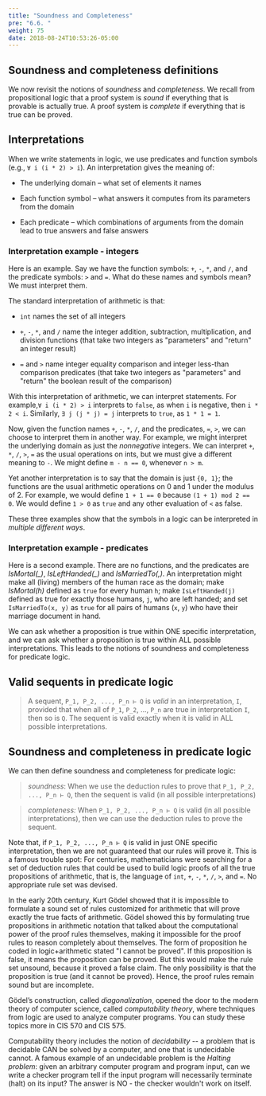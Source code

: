 ```yaml
---
title: "Soundness and Completeness"
pre: "6.6. "
weight: 75
date: 2018-08-24T10:53:26-05:00
---
```


## Soundness and completeness definitions

We now revisit the notions of *soundness* and *completeness*. We recall from propositional logic that a proof system is *sound* if everything that is provable is actually true. A proof system is *complete* if everything that is true can be proved.

## Interpretations

When we write statements in logic, we use predicates and function symbols (e.g., `∀ i (i * 2) > i`). An interpretation gives the meaning of:

- The underlying domain – what set of elements it names

- Each function symbol – what answers it computes from its parameters from the domain

- Each predicate – which combinations of arguments from the domain lead to true answers and false answers

### Interpretation example - integers

Here is an example. Say we have the function symbols: `+`, `-`, `*`, and `/`, and the predicate symbols: `>` and `=`. What do these names and symbols mean? We must interpret them.

The standard interpretation of arithmetic is that:
-  `int` names the set of all integers

- `+`, `-`, `*`, and `/` name the integer addition, subtraction, multiplication, and division functions (that take two integers as "parameters" and "return" an integer result)

- `=` and `>` name integer equality comparison and integer less-than comparison predicates (that take two integers as "parameters" and "return" the boolean result of the comparison)

 With this interpretation of arithmetic, we can interpret statements. For example,`∀ i (i * 2) > i` interprets to `false`, as when `i` is negative, then `i * 2 < i`. Similarly, `∃ j (j * j) = j` interprets to `true`, as `1 * 1 = 1`. 

Now, given the function names `+`, `-`, `*`, `/`, and the predicates, `=`, `>`, we can choose to interpret them in another way. For example, we might interpret the underlying domain as just the *nonnegative* integers. We can interpret `+`, `*`, `/`, `>`, `=` as the usual operations on ints, but we must give a different meaning to `-`. We might define `m - n == 0`, whenever `n > m`.

Yet another interpretation is to say that the domain is just `{0, 1}`; the functions are the usual arithmetic operations on 0 and 1 under the modulus of 2. For example, we would define `1 + 1 == 0` because `(1 + 1) mod 2 == 0`. We would define `1 > 0` as `true` and any other evaluation of `<` as false.

These three examples show that the symbols in a logic can be interpreted in *multiple different ways*. 

### Interpretation example - predicates

Here is a second example. There are no functions, and the predicates are *IsMortal(_)*, *IsLeftHanded(_)* and *IsMarriedTo(_,_)*. An interpretation might make all (living) members of the human race as the domain; make *IsMortal(h)* defined as `true` for every human `h`; make `IsLeftHanded(j)` defined as true for exactly those humans, `j`, who are left handed; and set `IsMarriedTo(x, y)` as `true` for all pairs of humans (`x`, `y`) who have their marriage document in hand.

We can ask whether a proposition is true within ONE specific interpretation, and we can ask whether a proposition is true within ALL possible interpretations. This leads to the notions of soundness and completeness for predicate logic. 

## Valid sequents in predicate logic

>A sequent, `P_1, P_2, ..., P_n ⊢ Q` is *valid* in an interpretation, `I`, provided that when all of `P_1`, `P_2`, ..., `P_n` are true in interpretation `I`, then so is `Q`. The sequent is valid exactly when it is valid in ALL possible interpretations.

## Soundness and completeness in predicate logic

We can then define soundness and completeness for predicate logic:

> *soundness*: When we use the deduction rules to prove that `P_1, P_2, ..., P_n ⊢ Q`, then the sequent is valid (in all possible interpretations)

> *completeness:* When `P_1, P_2, ..., P_n ⊢ Q` is valid (in all possible interpretations), then we can use the deduction rules to prove the sequent.

Note that, if `P_1, P_2, ..., P_n ⊢ Q` is valid in just ONE specific interpretation, then we are not guaranteed that our rules will prove it. This is a famous trouble spot: For centuries, mathematicians were searching for a set of deduction rules that could be used to build logic proofs of all the true propositions of arithmetic, that is, the language of `int`, `+`, `-`, `*`, `/`, `>`, and `=`. No appropriate rule set was devised.

In the early 20th century, Kurt Gödel showed that it is impossible to formulate a sound set of rules customized for arithmetic that will prove exactly the true facts of arithmetic. Gödel showed this by formulating true propositions in arithmetic notation that talked about the computational power of the proof rules themselves, making it impossible for the proof rules to reason completely about themselves. The form of proposition he coded in logic+arithmetic stated "I cannot be proved". If this proposition is false, it means the proposition can be proved. But this would make the rule set unsound, because it proved a false claim. The only possibility is that the proposition is true (and it cannot be proved). Hence, the proof rules remain sound but are incomplete.

Gödel’s construction, called *diagonalization*, opened the door to the modern theory of computer science, called *computability theory*, where techniques from logic are used to analyze computer programs. You can study these topics more in CIS 570 and CIS 575.

Computability theory includes the notion of *decidability* -- a problem that is decidable CAN be solved by a computer, and one that is undecidable cannot. A famous example of an undecidable problem is the *Halting problem*: given an arbitrary computer program and program input, can we write a checker program tell if the input program will necessarily terminate (halt) on its input? The answer is NO - the checker wouldn't work on itself.